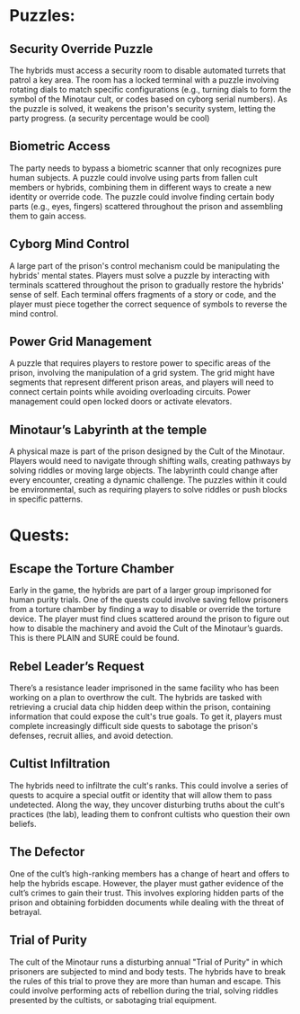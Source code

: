 # Puzzles:

## Security Override Puzzle

The hybrids must access a security room to disable automated turrets that patrol a key area. The room has a locked
terminal with a puzzle involving rotating dials to match specific configurations (e.g., turning dials to form the symbol
of the Minotaur cult, or codes based on cyborg serial numbers). As the puzzle is solved, it weakens the prison's
security system, letting the party progress. (a security percentage would be cool)

## Biometric Access

The party needs to bypass a biometric scanner that only recognizes pure human subjects. A puzzle could involve using
parts from fallen cult members or hybrids, combining them in different ways to create a new identity or override code.
The puzzle could involve finding certain body parts (e.g., eyes, fingers) scattered throughout the prison and assembling
them to gain access.

## Cyborg Mind Control

A large part of the prison's control mechanism could be manipulating the hybrids' mental states. Players must solve a
puzzle by interacting with terminals scattered throughout the prison to gradually restore the hybrids' sense of self.
Each terminal offers fragments of a story or code, and the player must piece together the correct sequence of symbols to
reverse the mind control.

## Power Grid Management

A puzzle that requires players to restore power to specific areas of the prison, involving the manipulation of a grid
system. The grid might have segments that represent different prison areas, and players will need to connect certain
points while avoiding overloading circuits. Power management could open locked doors or activate elevators.

## Minotaur’s Labyrinth at the temple

A physical maze is part of the prison designed by the Cult of the Minotaur. Players would need to navigate through
shifting walls, creating pathways by solving riddles or moving large objects. The labyrinth could change after every
encounter, creating a dynamic challenge. The puzzles within it could be environmental, such as requiring players to
solve riddles or push blocks in specific patterns.

# Quests:

## Escape the Torture Chamber

Early in the game, the hybrids are part of a larger group imprisoned for human purity trials. One of the quests could
involve saving fellow prisoners from a torture chamber by finding a way to disable or override the torture device. The
player must find clues scattered around the prison to figure out how to disable the machinery and avoid the Cult of the
Minotaur’s guards. This is there PLAIN and SURE could be found.

## Rebel Leader’s Request

There’s a resistance leader imprisoned in the same facility who has been working on a plan to overthrow the cult. The
hybrids are tasked with retrieving a crucial data chip hidden deep within the prison, containing information that could
expose the cult's true goals. To get it, players must complete increasingly difficult side quests to sabotage the
prison's defenses, recruit allies, and avoid detection.

## Cultist Infiltration

The hybrids need to infiltrate the cult's ranks. This could involve a series of quests to acquire a special outfit or
identity that will allow them to pass undetected. Along the way, they uncover disturbing truths about the cult's
practices (the lab), leading them to confront cultists who question their own beliefs.

## The Defector

One of the cult’s high-ranking members has a change of heart and offers to help the hybrids escape. However, the player
must gather evidence of the cult’s crimes to gain their trust. This involves exploring hidden parts of the prison and
obtaining forbidden documents while dealing with the threat of betrayal.

## Trial of Purity

The cult of the Minotaur runs a disturbing annual "Trial of Purity" in which prisoners are subjected to mind and body
tests. The hybrids have to break the rules of this trial to prove they are more than human and escape. This could
involve performing acts of rebellion during the trial, solving riddles presented by the cultists, or sabotaging trial
equipment.
